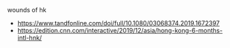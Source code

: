 wounds of hk
- https://www.tandfonline.com/doi/full/10.1080/03068374.2019.1672397
- https://edition.cnn.com/interactive/2019/12/asia/hong-kong-6-months-intl-hnk/

